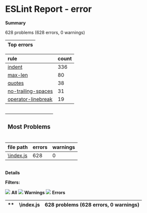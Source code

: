﻿# **ESLint Report - error**
**Summary**

628 problems (628 errors, 0 warnings)

|**Top errors**|
| :- |

|**rule**|**count**|
| :- | :- |
|[indent](http://eslint.org/docs/rules/indent)|336|
|[max-len](http://eslint.org/docs/rules/max-len)|80|
|[quotes](http://eslint.org/docs/rules/quotes)|38|
|[no-trailing-spaces](http://eslint.org/docs/rules/no-trailing-spaces)|31|
|[operator-linebreak](http://eslint.org/docs/rules/operator-linebreak)|19|

||
| :- |


|<h3>**Most Problems**</h3>|
| :- |

|**file path**|**errors**|**warnings**|
| :- | :- | :- |
|[\index.js](#cUsersJuanpDesktopTfgTeleAplicacionJuanPabloPena2020JulioLambdaIndexJs)|628|0|

||
| :- |
**Details**

**Filters:**

![](Aspose.Words.ace6ff2e-3836-4210-bc86-be3c350d5a60.001.png) **All** ![](Aspose.Words.ace6ff2e-3836-4210-bc86-be3c350d5a60.002.png) **Warnings** ![](Aspose.Words.ace6ff2e-3836-4210-bc86-be3c350d5a60.002.png) **Errors** 

|**	|\index.js |628 problems (628 errors, 0 warnings) |
| :- | :- | -: |

